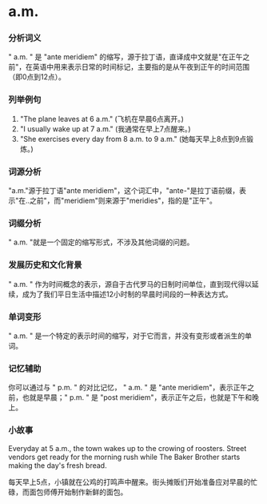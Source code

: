 # a.m.

### 分析词义

  

" a.m. " 是 "ante meridiem" 的缩写，源于拉丁语，直译成中文就是"在正午之前"，在英语中用来表示日常的时间标记，主要指的是从午夜到正午的时间范围（即0点到12点）。

  

### 列举例句

  

1.  "The plane leaves at 6 a.m." (飞机在早晨6点离开。)
2.  "I usually wake up at 7 a.m." (我通常在早上7点醒来。)
3.  "She exercises every day from 8 a.m. to 9 a.m." (她每天早上8点到9点锻炼。)

  

### 词源分析

  

"a.m."源于拉丁语"ante meridiem"，这个词汇中，"ante-"是拉丁语前缀，表示"在..之前"，而"meridiem"则来源于"meridies"，指的是"正午"。

  

### 词缀分析

  

" a.m. "就是一个固定的缩写形式，不涉及其他词缀的问题。

  

### 发展历史和文化背景

  

" a.m. " 作为时间概念的表示，源自于古代罗马的日制时间单位，直到现代得以延续，成为了我们平日生活中描述12小时制的早晨时间段的一种表达方式。

  

### 单词变形

  

" a.m. " 是一个特定的表示时间的缩写，对于它而言，并没有变形或者派生的单词。

  

### 记忆辅助

  

你可以通过与 " p.m. " 的对比记忆， " a.m. " 是 "ante meridiem"，表示正午之前，也就是早晨；" p.m. " 是 "post meridiem"，表示正午之后，也就是下午和晚上。

  

### 小故事

  

Everyday at 5 a.m., the town wakes up to the crowing of roosters. Street vendors get ready for the morning rush while The Baker Brother starts making the day's fresh bread.

  

每天早上5点，小镇就在公鸡的打鸣声中醒来。街头摊贩们开始准备应对早晨的忙碌，而面包师傅开始制作新鲜的面包。
